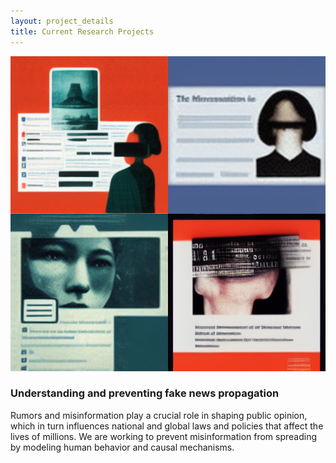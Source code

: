 ```yaml
---
layout: project_details
title: Current Research Projects
---
```


<img src="/assets/img/projects/privacy-on-social-platforms.png" alt="" class="project-individual-img mb-25" />

### Understanding and preventing fake news propagation

Rumors and misinformation play a crucial role in shaping public opinion, which in turn influences national and global laws and policies that affect the lives of millions. We are working to prevent misinformation from spreading by modeling human behavior and causal mechanisms.
